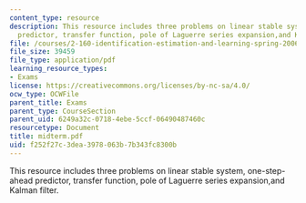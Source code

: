 ```yaml
---
content_type: resource
description: This resource includes three problems on linear stable system, one-step-ahead
  predictor, transfer function, pole of Laguerre series expansion,and Kalman filter.
file: /courses/2-160-identification-estimation-and-learning-spring-2006/f252f27c3dea3978063b7b343fc8300b_midterm.pdf
file_size: 39459
file_type: application/pdf
learning_resource_types:
- Exams
license: https://creativecommons.org/licenses/by-nc-sa/4.0/
ocw_type: OCWFile
parent_title: Exams
parent_type: CourseSection
parent_uid: 6249a32c-0718-4ebe-5ccf-06490487460c
resourcetype: Document
title: midterm.pdf
uid: f252f27c-3dea-3978-063b-7b343fc8300b
---
```

This resource includes three problems on linear stable system, one-step-ahead predictor, transfer function, pole of Laguerre series expansion,and Kalman filter.